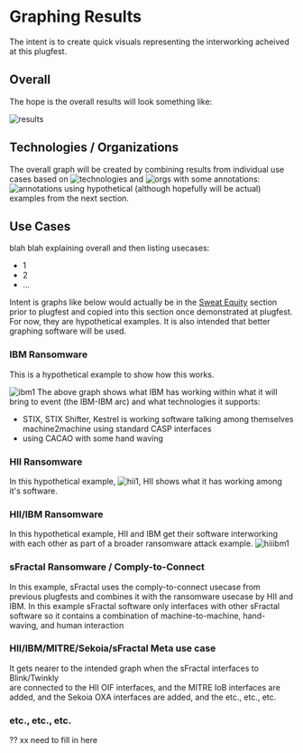 # Graphing Results

The intent is to create quick visuals representing
the interworking acheived at this plugfest.

## Overall
The hope is the overall results will look something like:

![results](../../../../Images/BigPictureConnections.png)

## Technologies / Organizations
The overall graph will be created by combining results from 
individual use cases based on 
![technologies](../../../../Images/CASP_technologies.png)
and
![orgs](../../../../Images/CASP_orgs2.png)
with some annotations:
![annotations](../../../../Images/annotations.png)
using hypothetical (although hopefully will be actual) examples from the next section.

## Use Cases
blah blah explaining overall and then listing usecases:
* 1
* 2
* ...
  
Intent is graphs like below would actually be in the
[Sweat Equity](../SweatEquity/README.md)
section prior to plugfest and copied into this section
once demonstrated at plugfest.
For now, they are hypothetical examples.
It is also intended that better graphing software will be used.

### IBM Ransomware
This is a hypothetical example to show how this works.

![ibm1](../../../../Images/graph_ibm_1.png)
The above graph shows what IBM has working within 
what it will bring to event (the IBM-IBM arc)
and what technologies it supports:
* STIX, STIX Shifter, Kestrel is working software talking among themselves machine2machine using standard CASP interfaces
* using CACAO with some hand waving

### HII Ransomware
In this hypothetical example,
![hii1](../../../../Images/graph_hii_1.png),
HII shows what it has working among it's software.

### HII/IBM Ransomware
In this hypothetical example, HII and IBM get their software
interworking with each other as part of a broader 
ransomware attack example.
![hiiibm1](../../../../Images/graph_hii_ibm_1.png)

### sFractal Ransomware / Comply-to-Connect
In this example, sFractal uses the comply-to-connect usecase
from previous plugfests and combines it
with the ransomware usecase by HII and IBM. 
In this example sFractal software only interfaces
with other sFractal software so it contains a combination of
machine-to-machine, hand-waving, and human interaction

### HII/IBM/MITRE/Sekoia/sFractal Meta use case
It gets nearer to the intended graph
when the sFractal interfaces to Blink/Twinkly  
are connected to the HII OIF interfaces,
and the MITRE IoB interfaces are added,
and the Sekoia OXA interfaces are added,
and the etc., etc., etc.

### etc., etc., etc.
?? xx need to fill in here